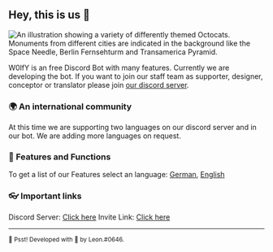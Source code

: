 ## Hey, this is us 👋

![An illustration showing a variety of differently themed Octocats. Monuments from different cities are indicated in the background like the Space Needle, Berlin Fernsehturm and Transamerica Pyramid.](https://user-images.githubusercontent.com/3369400/133268513-5bfe2f93-4402-42c9-a403-81c9e86934b6.jpeg)

W0lfY is an free Discord Bot with many features. Currently we are developing the bot. If you want to join our staff team as supporter, designer, conceptor or translator please join [our discord server](https://discord.gg/k4zNV6YuQc).


### 🌍 An international community

At this time we are supporting two languages on our discord server and in our bot. We are adding more languages on request.


### 🚀 Features and Functions

To get a list of our Features select an language: [German](https://github.com/W0lfYBot/.github/blob/master/features/German.md), [English](https://github.com/W0lfYBot/.github/blob/master/features/English.md)


### 👓 Important links

Discord Server: [Click here](https://discord.gg/k4zNV6YuQc)
Invite Link: [Click here](https://discord.com/api/oauth2/authorize?client_id=929402750196940840&permissions=8&scope=bot%20applications.commands)

---

<sub>🤫 Psst! Developed with 🖤 by Leon.#0646.</sub>